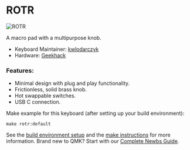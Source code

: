 # ROTR

![ROTR](https://i.imgur.com/051liRC.jpg)

A macro pad with a multipurpose knob.

* Keyboard Maintainer: [kwlodarczyk](https://github.com/kwlodarczy)
* Hardware: [Geekhack](https://geekhack.org/index.php?topic=107104.0)

### Features:
* Minimal design with plug and play functionality.
* Frictionless, solid brass knob.
* Hot swappable switches.
* USB C connection.

Make example for this keyboard (after setting up your build environment):

    make rotr:default

See the [build environment setup](https://docs.qmk.fm/#/getting_started_build_tools) and the [make instructions](https://docs.qmk.fm/#/getting_started_make_guide) for more information. Brand new to QMK? Start with our [Complete Newbs Guide](https://docs.qmk.fm/#/newbs).
